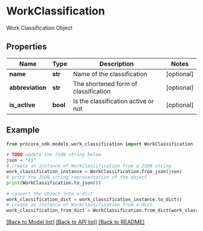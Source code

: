 # WorkClassification

Work Classification Object

## Properties

Name | Type | Description | Notes
------------ | ------------- | ------------- | -------------
**name** | **str** | Name of the classification | [optional] 
**abbreviation** | **str** | The shortened form of classification | [optional] 
**is_active** | **bool** | Is the classification active or not | [optional] 

## Example

```python
from procore_sdk.models.work_classification import WorkClassification

# TODO update the JSON string below
json = "{}"
# create an instance of WorkClassification from a JSON string
work_classification_instance = WorkClassification.from_json(json)
# print the JSON string representation of the object
print(WorkClassification.to_json())

# convert the object into a dict
work_classification_dict = work_classification_instance.to_dict()
# create an instance of WorkClassification from a dict
work_classification_from_dict = WorkClassification.from_dict(work_classification_dict)
```
[[Back to Model list]](../README.md#documentation-for-models) [[Back to API list]](../README.md#documentation-for-api-endpoints) [[Back to README]](../README.md)


